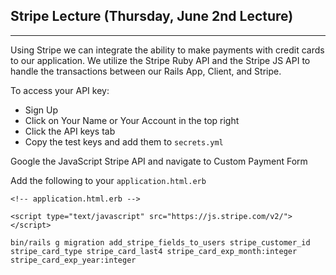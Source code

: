 ## Stripe Lecture (Thursday, June 2nd Lecture)

<hr>

Using Stripe we can integrate the ability to make payments with credit cards to our application. We utilize the Stripe Ruby API and the Stripe JS API to handle the transactions between our Rails App, Client, and Stripe.

To access your API key:
- Sign Up
- Click on Your Name or Your Account in the top right
- Click the API keys tab
- Copy the test keys and add them to `secrets.yml`

Google the JavaScript Stripe API and navigate to Custom Payment Form

Add the following to your `application.html.erb`

```erb
<!-- application.html.erb -->

<script type="text/javascript" src="https://js.stripe.com/v2/"></script>
```


`bin/rails g migration add_stripe_fields_to_users stripe_customer_id stripe_card_type stripe_card_last4 stripe_card_exp_month:integer stripe_card_exp_year:integer`
